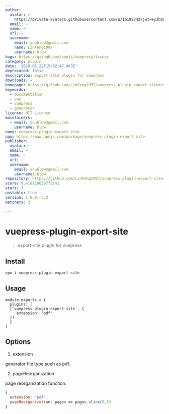 ```yaml
---
author:
  avatar: >-
    https://private-avatars.githubusercontent.com/u/16188742?jwt=eyJhbGciOiJIUzI1NiIsInR5cCI6IkpXVCJ9.eyJpc3MiOiJnaXRodWIuY29tIiwiYXVkIjoicmF3LmdpdGh1YnVzZXJjb250ZW50LmNvbSIsImtleSI6ImtleTEiLCJleHAiOjE3MzQ2NzM4NjAsIm5iZiI6MTczNDY3MjY2MCwicGF0aCI6Ii91LzE2MTg4NzQyIn0.6KAOtY10cqlsHXiLrzkVK-XaXgxGJKq-ZcZjx3JTBg4&v=4
  email: ~
  name: ~
  url: ~
  username:
    email: ynublow@gmail.com
    name: LinFeng1997
    username: blow
bugs: https://github.com/vuejs/vuepress/issues
category: plugin
date: '2019-01-22T15:02:47.463Z'
deprecated: false
description: export-site plugin for vuepress
downloads: ~
homepage: https://github.com/LinFeng1997/vuepress-plugin-export-site#readme
keywords:
  - documentation
  - vue
  - vuepress
  - generator
license: MIT License
maintainers:
  - email: ynublow@gmail.com
    username: blow
name: vuepress-plugin-export-site
npm: https://www.npmjs.com/package/vuepress-plugin-export-site
publisher:
  avatar: ~
  email: ~
  name: ~
  url: ~
  username:
    email: ynublow@gmail.com
    username: blow
repository: https://github.com/LinFeng1997/vuepress-plugin-export-site
score: 0.416118630775141
stars: 3
unstable: true
version: 1.0.0-rc.2
watchers: 3

---
```


# vuepress-plugin-export-site

> export-site plugin for vuepress

## Install
```
npm i vuepress-plugin-export-site
```

## Usage
```
module.exports = {
  plugins: [
  ['vuepress-plugin-export-site', {
     extension: 'pdf'
  }]
  ]
}
```

## Options

1. extension

generator file type.such as pdf.

2. pageReorganization

page reorganization function:
```javascript
{
  extension: 'pdf',
  pageReorganization: pages => pages.slice(0,5)
}
```

